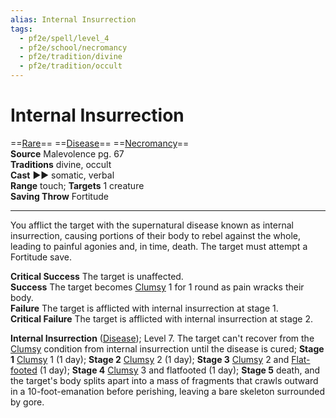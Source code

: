 ```yaml
---
alias: Internal Insurrection
tags:
  - pf2e/spell/level_4
  - pf2e/school/necromancy
  - pf2e/tradition/divine
  - pf2e/tradition/occult
---
```


# Internal Insurrection

==[Rare](../../../Traits/Rare.md)== ==[Disease](../../../Traits/Disease.md)== ==[Necromancy](../../../Traits/Necromancy.md)==  
__Source__ Malevolence pg. 67  
**Traditions** divine, occult  
**Cast** ►► somatic, verbal  
**Range** touch; **Targets** 1 creature  
**Saving Throw** Fortitude

---

You afflict the target with the supernatural disease known as internal insurrection, causing portions of their body to rebel against the whole, leading to painful agonies and, in time, death. The target must attempt a Fortitude save.

**Critical Success** The target is unaffected.  
**Success** The target becomes [Clumsy](../../../Conditions/Clumsy.md) 1 for 1 round as pain wracks their body.  
**Failure** The target is afflicted with internal insurrection at stage 1.  
**Critical Failure** The target is afflicted with internal insurrection at stage 2.

**Internal Insurrection** ([Disease](../../../Traits/Disease.md)); Level 7. The target can't recover from the [Clumsy](../../../Conditions/Clumsy.md) condition from internal insurrection until the disease is cured; **Stage 1** [Clumsy](../../../Conditions/Clumsy.md) 1 (1 day); **Stage 2** [Clumsy](../../../Conditions/Clumsy.md) 2 (1 day); **Stage 3** [Clumsy](../../../Conditions/Clumsy.md) 2 and [Flat-footed](../../../Conditions/Flat-footed.md) (1 day); **Stage 4** [Clumsy](../../../Conditions/Clumsy.md) 3 and flatfooted (1 day); **Stage 5** death, and the target's body splits apart into a mass of fragments that crawls outward in a 10-foot-emanation before perishing, leaving a bare skeleton surrounded by gore.
